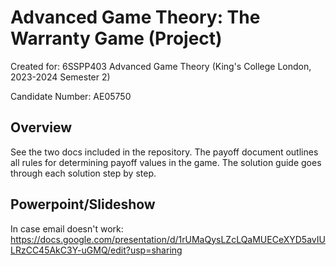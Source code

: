 # Advanced Game Theory: The Warranty Game (Project)
Created for: 6SSPP403 Advanced Game Theory (King's College London, 2023-2024 Semester 2)

Candidate Number: AE05750

## Overview
See the two docs included in the repository. The payoff document outlines all rules for determining payoff values in the game. The solution guide goes through each solution step by step. 

## Powerpoint/Slideshow
In case email doesn't work:
https://docs.google.com/presentation/d/1rUMaQysLZcLQaMUECeXYD5avIULRzCC45AkC3Y-uGMQ/edit?usp=sharing
